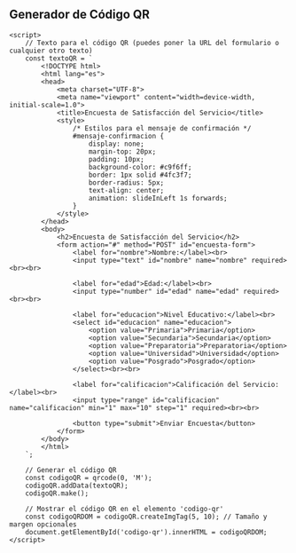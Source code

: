<!DOCTYPE html>
<html lang="es">
<head>
    <meta charset="UTF-8">
    <meta name="viewport" content="width=device-width, initial-scale=1.0">
    <title>Generador de Código QR</title>
    <script src="qrcode.min.js"></script> <!-- Asegúrate de incluir el archivo JS de la biblioteca -->
</head>
<body>
    <h2>Generador de Código QR</h2>
    <div id="codigo-qr"></div>

    <script>
        // Texto para el código QR (puedes poner la URL del formulario o cualquier otro texto)
        const textoQR = `
            <!DOCTYPE html>
            <html lang="es">
            <head>
                <meta charset="UTF-8">
                <meta name="viewport" content="width=device-width, initial-scale=1.0">
                <title>Encuesta de Satisfacción del Servicio</title>
                <style>
                    /* Estilos para el mensaje de confirmación */
                    #mensaje-confirmacion {
                        display: none;
                        margin-top: 20px;
                        padding: 10px;
                        background-color: #c9f6ff;
                        border: 1px solid #4fc3f7;
                        border-radius: 5px;
                        text-align: center;
                        animation: slideInLeft 1s forwards;
                    }
                </style>
            </head>
            <body>
                <h2>Encuesta de Satisfacción del Servicio</h2>
                <form action="#" method="POST" id="encuesta-form">
                    <label for="nombre">Nombre:</label><br>
                    <input type="text" id="nombre" name="nombre" required><br><br>
                    
                    <label for="edad">Edad:</label><br>
                    <input type="number" id="edad" name="edad" required><br><br>
                    
                    <label for="educacion">Nivel Educativo:</label><br>
                    <select id="educacion" name="educacion">
                        <option value="Primaria">Primaria</option>
                        <option value="Secundaria">Secundaria</option>
                        <option value="Preparatoria">Preparatoria</option>
                        <option value="Universidad">Universidad</option>
                        <option value="Posgrado">Posgrado</option>
                    </select><br><br>
                    
                    <label for="calificacion">Calificación del Servicio:</label><br>
                    <input type="range" id="calificacion" name="calificacion" min="1" max="10" step="1" required><br><br>
                    
                    <button type="submit">Enviar Encuesta</button>
                </form>
            </body>
            </html>
        `;

        // Generar el código QR
        const codigoQR = qrcode(0, 'M');
        codigoQR.addData(textoQR);
        codigoQR.make();

        // Mostrar el código QR en el elemento 'codigo-qr'
        const codigoQRDOM = codigoQR.createImgTag(5, 10); // Tamaño y margen opcionales
        document.getElementById('codigo-qr').innerHTML = codigoQRDOM;
    </script>
</body>
</html>
